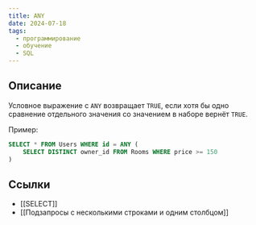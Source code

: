 ```yaml
---
title: ANY
date: 2024-07-18
tags:
  - программирование
  - обучение
  - SQL
---
```


## Описание
Условное выражение с `ANY` возвращает `TRUE`, если хотя бы одно сравнение отдельного значения со значением в наборе вернёт `TRUE`.

Пример:
```sql
SELECT * FROM Users WHERE id = ANY (
    SELECT DISTINCT owner_id FROM Rooms WHERE price >= 150
)
```

## Ссылки
- [[SELECT]]
- [[Подзапросы с несколькими строками и одним столбцом]]
